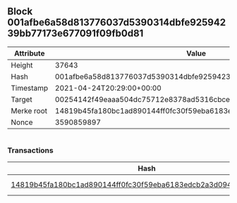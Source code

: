 ## Block 001afbe6a58d813776037d5390314dbfe92594239bb77173e677091f09fb0d81

Attribute | Value
--- | ---
Height | 37643
Hash | 001afbe6a58d813776037d5390314dbfe92594239bb77173e677091f09fb0d81
Timestamp | 2021-04-24T20:29:00+00:00
Target | 00254142f49eaaa504dc75712e8378ad5316cbcead634704b3734b6271167cc4
Merke root | 14819b45fa180bc1ad890144ff0fc30f59eba6183edcb2a3d094fd705c398e0e
Nonce | 3590859897

```

```

### Transactions

Hash | Amount
--- | ---
[14819b45fa180bc1ad890144ff0fc30f59eba6183edcb2a3d094fd705c398e0e](14819b45fa180bc1ad890144ff0fc30f59eba6183edcb2a3d094fd705c398e0e.md) | 10.00000000 SKEPTI 
